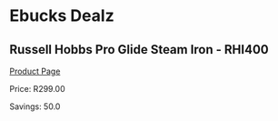 
# Ebucks Dealz
## Russell Hobbs Pro Glide Steam Iron - RHI400
[Product Page](https://www.ebucks.com/web/shop/productSelected.do?prodId=779056540&catId=704981826)

Price: R299.00

Savings: 50.0


	